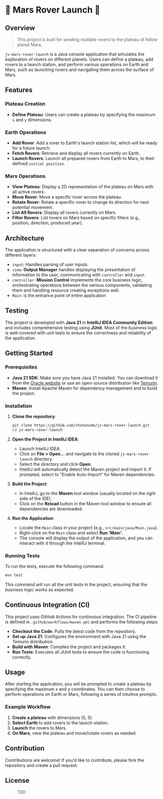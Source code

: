 # 🚀 Mars Rover Launch 🚀
## Overview

> This project is built for sending multiple rovers to the plateau of fellow planet Mars.

`jv-mars-rover-launch` is a Java console application that simulates the exploration of rovers on different planets. Users can define a plateau, add rovers to a launch station, and perform various operations on Earth and Mars, such as launching rovers and navigating them across the surface of Mars.

## Features
### Plateau Creation
- **Define Plateau**: Users can create a plateau by specifying the maximum `x` and `y` dimensions.

### Earth Operations
- **Add Rover**: Add a rover to Earth's launch station list, which will be ready for a future launch.
- **Fetch Rovers**: Retrieve and display all rovers currently on Earth.
- **Launch Rovers**: Launch all prepared rovers from Earth to Mars, to their defined `initial position`.

### Mars Operations
- **View Plateau**: Display a 2D representation of the plateau on Mars with all active rovers.
- **Move Rover**: Move a specific rover across the plateau.
- **Rotate Rover**: Rotate a specific rover to change its direction for next potential movement.
- **List All Rovers**: Display all rovers currently on Mars.
- **Filter Rovers**: List rovers on Mars based on specific filters (e.g., position, direction, produced year).

## Architecture

The application is structured with a clear separation of concerns across different layers:

- `input`: Handles parsing of user inputs.
- `view`: **Output Manager** handles displaying the presentation of information to the user, communicating with `controller` and `input`.
- `controller`: **Mission Control** implements the core business logic, orchestrating operations between the various components, validating them and handling resource creating exceptions well.
- `Main`: is the entrance point of entire application

## Testing

The project is developed with **Java 21** in **IntelliJ IDEA Community Edition** and includes comprehensive testing using **JUnit**. Most of the business logic is well-covered with unit tests to ensure the correctness and reliability of the application.

## Getting Started

### Prerequisites

- **Java 21 SDK**: Make sure you have Java 21 installed. You can download it from the [Oracle website](https://www.oracle.com/java/technologies/javase/jdk21-archive-downloads.html) or use an open-source distribution like [Temurin](https://adoptium.net/).
- **Maven**: Install Apache Maven for dependency management and to build the project.

### Installation

1. **Clone the repository**:
    ```bash
    git clone https://github.com/chatonode/jv-mars-rover-launch.git
    cd jv-mars-rover-launch
    ```

2. **Open the Project in IntelliJ IDEA**:
    - Launch IntelliJ IDEA.
    - Click on **File > Open...** and navigate to the cloned `jv-mars-rover-launch` directory.
    - Select the directory and click **Open**.
    - IntelliJ will automatically detect the Maven project and import it. If prompted, select to "Enable Auto-Import" for Maven dependencies.

3. **Build the Project**:
    - In IntelliJ, go to the **Maven** tool window (usually located on the right side of the IDE).
    - Click on the **Reload** button in the Maven tool window to ensure all dependencies are downloaded.

4. **Run the Application**:
    - Locate the `Main` class in your project (e.g., `src/main/java/Main.java`).
    - Right-click on the `Main` class and select **Run 'Main'**.
    - The console will display the output of the application, and you can interact with it through the IntelliJ terminal.

### Running Tests

To run the tests, execute the following command:

```bash
mvn test
```

This command will run all the unit tests in the project, ensuring that the business logic works as expected.

## Continuous Integration (CI)

This project uses GitHub Actions for continuous integration. The CI pipeline is defined in `.github/workflows/maven.yml` and performs the following steps:

- **Checkout the Code**: Pulls the latest code from the repository.
- **Set up Java 21**: Configures the environment with Java 21 using the Temurin distribution.
- **Build with Maven**: Compiles the project and packages it.
- **Run Tests**: Executes all JUnit tests to ensure the code is functioning correctly.

## Usage

After starting the application, you will be prompted to create a plateau by specifying the maximum x and y coordinates. You can then choose to perform operations on Earth or Mars, following a series of intuitive prompts.

### Example Workflow

1. **Create a plateau** with dimensions (5, 5).
2. **Select Earth** to add rovers to the launch station.
3. **Launch** the rovers to Mars.
4. **On Mars**, view the plateau and move/rotate rovers as needed.

## Contribution

Contributions are welcome! If you'd like to contribute, please fork the repository and create a pull request.

## License

> TBD

